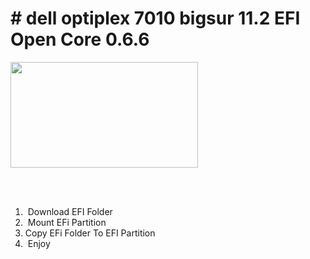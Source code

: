 <h1 dir="ltr"># dell optiplex 7010 bigsur 11.2 EFI Open Core 0.6.6</h1>

<p><img alt="" src="https://i.ibb.co/GnLnndW/146312588-243837390678541-6783612224444019001-o.jpg" style="height:169px; width:300px" /></p>

<p><br />
&nbsp;</p>

<ol>
	<li>&nbsp;Download EFI Folder</li>
	<li>&nbsp;Mount EFi Partition&nbsp;</li>
	<li>Copy EFi Folder To EFI Partition</li>
	<li>&nbsp;Enjoy</li>
</ol>

<p>&nbsp;</p>
